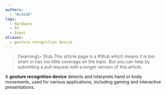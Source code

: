 ```yaml
---
authors: 
  - "0x4248"
tags:
  - Hardware
  - IO
  - Input
aliases:
  - gesture recognition device
---
```

> [!warning]+ Stub
> This article page is a #Stub which means it is too short or has too little coverage on the topic. But you can help by submitting a pull request with a longer version of this article.

A **gesture recognition device** detects and interprets hand or body movements, used for various applications, including gaming and interactive presentations.